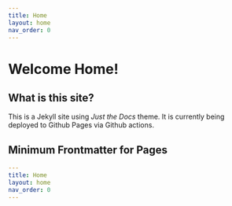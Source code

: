 ```yaml
---
title: Home
layout: home
nav_order: 0
---
```


# Welcome Home!

## What is this site?
This is a Jekyll site using *Just the Docs* theme. It is currently being deployed to Github Pages via Github actions.

## Minimum Frontmatter for Pages
```yml
---
title: Home
layout: home
nav_order: 0
---
```
